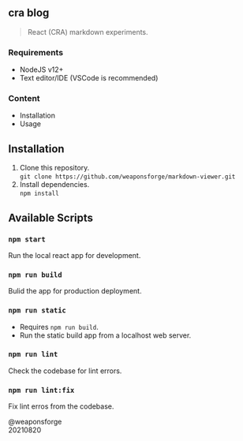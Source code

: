 ## cra blog

> React (CRA) markdown experiments.

### Requirements

- NodeJS v12+
- Text editor/IDE (VSCode is recommended)

### Content

- Installation
- Usage

## Installation

1. Clone this repository.  
`git clone https://github.com/weaponsforge/markdown-viewer.git`
2. Install dependencies.  
`npm install`

## Available Scripts

### `npm start`
Run the local react app for development.  

### `npm run build`
Bulid the app for production deployment. 

### `npm run static`
- Requires `npm run build`.
- Run the static build app from a localhost web server. 

### `npm run lint`
Check the codebase for lint errors.

### `npm run lint:fix`
Fix lint erros from the codebase.

@weaponsforge  
20210820